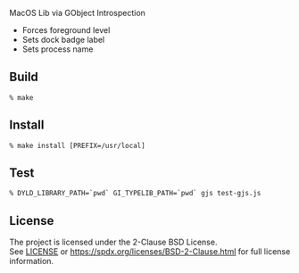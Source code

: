 MacOS Lib via GObject Introspection

* Forces foreground level
* Sets dock badge label
* Sets process name

## Build

```
% make
```

## Install

```
% make install [PREFIX=/usr/local]
```

## Test

```
% DYLD_LIBRARY_PATH=`pwd` GI_TYPELIB_PATH=`pwd` gjs test-gjs.js
```

## License

The project is licensed under the 2-Clause BSD License.<br>
See [LICENSE](LICENSE) or
https://spdx.org/licenses/BSD-2-Clause.html
for full license information.
